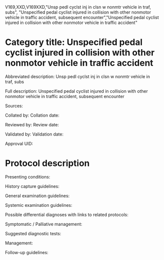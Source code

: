 V169,XXD,V169XXD,"Unsp pedl cyclst inj in clsn w nonmtr vehicle in traf, subs", "Unspecified pedal cyclist injured in collision with other nonmotor vehicle in traffic accident, subsequent encounter","Unspecified pedal cyclist injured in collision with other nonmotor vehicle in traffic accident"
# Category title: Unspecified pedal cyclist injured in collision with other nonmotor vehicle in traffic accident

Abbreviated description: Unsp pedl cyclst inj in clsn w nonmtr vehicle in traf, subs

Full description: Unspecified pedal cyclist injured in collision with other nonmotor vehicle in traffic accident, subsequent encounter

Sources:

Collated by:
Collation date:

Reviewed by:
Review date:

Validated by:
Validation date:

Approval UID:

# Protocol description

Presenting conditions:

History capture guidelines:

General examination guidelines:

Systemic examination guidelines:

Possible differential diagnoses with links to related protocols:

Symptomatic / Palliative management:

Suggested diagnostic tests:

Management:

Follow-up guidelines:

